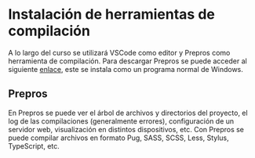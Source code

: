 # Instalación de herramientas de compilación

A lo largo del curso se utilizará VSCode como editor y Prepros como herramienta de compilación. Para descargar Prepros se puede acceder al siguiente [enlace](https://prepros.io), este se instala como un programa normal de Windows.

## Prepros

En Prepros se puede ver el árbol de archivos y directorios del proyecto, el log de las compilaciones (generalmente errores), configuración de un servidor web, visualización en distintos dispositivos, etc. Con Prepros se puede compilar archivos en formato Pug, SASS, SCSS, Less, Stylus, TypeScript, etc.
